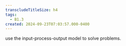 ```yaml
---
transcludeTitleSize: h4
tags:
  - B1.3
created: 2024-09-23T07:03:57.000-0400
---
```

use the input-process-output model to solve problems.